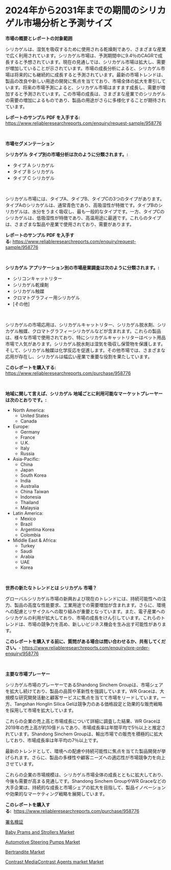 <p><h1>2024年から2031年までの期間のシリカゲル市場分析と予測サイズ</h1></p><p><strong>市場の概要とレポートの対象範囲</strong></p>
<p><p>シリカゲルは、湿気を吸収するために使用される乾燥剤であり、さまざまな産業で広く利用されています。シリカゲル市場は、予測期間中に9.4％のCAGRで成長すると予想されています。現在の見通しでは、シリカゲル市場は拡大し、需要が増加していることが示されています。市場の成長分析によると、シリカゲル市場は将来的にも継続的に成長すると予測されています。最新の市場トレンドは、製品の改良や新しい用途の開発に焦点を当てており、市場全体の拡大を牽引しています。将来の市場予測によると、シリカゲル市場はますます成長し、需要が増加すると予測されています。この市場の成長は、さまざまな産業でのシリカゲルの需要の増加によるものであり、製品の用途がさらに多様化することが期待されています。</p></p>
<p><strong>レポートのサンプル PDF を入手する:</strong> <a href="https://www.reliableresearchreports.com/enquiry/request-sample/958776">https://www.reliableresearchreports.com/enquiry/request-sample/958776</a></p>
<p>&nbsp;</p>
<p><strong>市場セグメンテーション</strong></p>
<p><strong>シリカゲル タイプ別の市場分析は次のように分類されます。:</strong></p>
<p><ul><li>タイプ A シリカゲル</li><li>タイプ B シリカゲル</li><li>タイプ C シリカゲル</li></ul></p>
<p>&nbsp;</p>
<p><p>シリカゲル市場には、タイプA、タイプB、タイプCの3つのタイプがあります。タイプAのシリカゲルは、通常青色であり、高吸湿性が特徴です。タイプBのシリカゲルは、水分をうまく吸収し、最も一般的なタイプです。一方、タイプCのシリカゲルは、低吸湿性が特徴であり、高温用途に最適です。これらのタイプは、さまざまな製品や産業で使用されており、需要があります。</p></p>
<p><strong>レポートのサンプル PDF を入手する:</strong>&nbsp;<a href="https://www.reliableresearchreports.com/enquiry/request-sample/958776">https://www.reliableresearchreports.com/enquiry/request-sample/958776</a></p>
<p>&nbsp;</p>
<p><strong> シリカゲル アプリケーション別の市場産業調査は次のように分類されます。:</strong></p>
<p><ul><li>シリコンキャットリター</li><li>シリカゲル乾燥剤</li><li>シリカゲル触媒</li><li>クロマトグラフィー用シリカゲル</li><li>[その他]</li></ul></p>
<p>&nbsp;</p>
<p><p>シリカゲルの市場応用は、シリカゲルキャットリター、シリカゲル脱水剤、シリカゲル触媒、クロマトグラフィーシリカゲルなどが含まれます。これらの製品は、様々な市場で使用されており、特にシリカゲルキャットリターはペット用品市場で人気があります。シリカゲル脱水剤は湿気を吸収し保管物を保護します。そして、シリカゲル触媒は化学反応を促進します。その他市場では、さまざまな応用が存在し、シリカゲルは幅広い産業で重要な役割を果たしています。</p></p>
<p><strong>このレポートを購入する:</strong>&nbsp; <a href="https://www.reliableresearchreports.com/purchase/958776">https://www.reliableresearchreports.com/purchase/958776</a></p>
<p>&nbsp;</p>
<p><strong>地域に関して言えば、シリカゲル 地域ごとに利用可能なマーケットプレーヤーは次のとおりです。:</strong></p>
<p><ul>
    <li>
        North America:
        <ul>
            <li>United States</li>
            <li>Canada</li>
        </ul>
    </li>
    <li>
        Europe:
        <ul>
            <li>Germany</li>
            <li>France</li>
            <li>U.K.</li>
            <li>Italy</li>
            <li>Russia</li>
        </ul>
    </li>
    <li>
        Asia-Pacific:
        <ul>
            <li>China</li>
            <li>Japan</li>
            <li>South Korea</li>
            <li>India</li>
            <li>Australia</li>
            <li>China Taiwan</li>
            <li>Indonesia</li>
            <li>Thailand</li>
            <li>Malaysia</li>
        </ul>
    </li>
    <li>
        Latin America:
        <ul>
            <li>Mexico</li>
            <li>Brazil</li>
            <li>Argentina Korea</li>
            <li>Colombia</li>
        </ul>
    </li>
    <li>
        Middle East & Africa:
        <ul>
            <li>Turkey</li>
            <li>Saudi</li>
            <li>Arabia</li>
            <li>UAE</li>
            <li>Korea</li>
        </ul>
    </li>
    </ul></p>
<p>&nbsp;</p>
<p><strong>世界の新たなトレンドとは シリカゲル 市場？</strong></p>
<p><p>グローバルシリカゲル市場の新興および現在のトレンドには、持続可能性への注力、製品の高度な性能要求、工業用途での需要増加が含まれます。さらに、環境への配慮とリサイクルへの取り組みが重要となっています。また、電子産業へのシリカゲルの利用が拡大しており、市場の成長をけん引しています。これらのトレンドは、市場の競争力を高め、新しいビジネス機会を生み出す可能性があります。</p></p>
<p><strong>このレポートを購入する前に、質問がある場合は問い合わせるか、共有してください。</strong>- <a href="https://www.reliableresearchreports.com/enquiry/pre-order-enquiry/958776">https://www.reliableresearchreports.com/enquiry/pre-order-enquiry/958776</a></p>
<p>&nbsp;</p>
<p><strong>主要な市場プレーヤー</strong></p>
<p><p>シリカゲル市場のプレーヤーであるShandong Sinchem Groupは、市場シェアを拡大し続けており、製品の品質や革新性を強調しています。WR Graceは、大規模な研究開発活動と顧客サービスに焦点を当てて市場をリードしています。一方、Tangshan Honglin Silica Gelは競争力のある価格設定と効果的な販売戦略を採用して市場を拡大しています。</p><p>これらの企業の売上高と市場成長について詳細に調査した結果、WR Graceは2019年の売上高が約10億ドルであり、市場成長率は年間平均で5％以上と推定されています。Shandong Sinchem Groupは、輸出市場での販売を積極的に拡大しており、市場成長率は年平均の7％以上です。</p><p>最新のトレンドとして、環境への配慮や持続可能性に焦点を当てた製品開発が挙げられます。さらに、製品の多様性や顧客ニーズへの適応性が市場競争力を向上させています。</p><p>これらの企業の市場規模は、シリカゲル市場全体の成長とともに拡大しており、今後も需要が高まる見通しです。Shandong Sinchem GroupやWR Graceなどの大手企業は、持続的な成長と市場シェアの拡大を目指して、製品イノベーションや効果的なマーケティング戦略を展開しています。</p></p>
<p><strong>このレポートを購入する:</strong>&nbsp;&nbsp;<a href="https://www.reliableresearchreports.com/purchase/958776">https://www.reliableresearchreports.com/purchase/958776</a></p>
<p><p><a href="https://github.com/oqxogxyvqe90775/Market-Research-Report-List-1/blob/main/7215631186423.md">署名検証</a></p><p><a href="https://view.publitas.com/reportprime-1/baby-prams-and-strollers-market-size-2024-2031-global-industrial-analysis-key-geographical-regions-market-share-top-key-players-product-types-and-forecast-research-report/">Baby Prams and Strollers Market</a></p><p><a href="https://view.publitas.com/reportprime-1/automotive-steering-pumps-market-size-market-share-and-global-market-analysis-report-2024-2031/">Automotive Steering Pumps Market</a></p><p><a href="https://ivy-potential-64b.notion.site/Global-Bertrandite-Market-Size-and-Market-Trends-Insights-and-Projections-from-2024-to-2031-b89fad98002e4a099afeb76dd0dc7450">Bertrandite Market</a></p><p><a href="https://github.com/RoccoManning/Market-Research-Report-List-3/blob/main/contrast-mediacontrast-agents-market-market.md">Contrast MediaContrast Agents market Market</a></p></p>